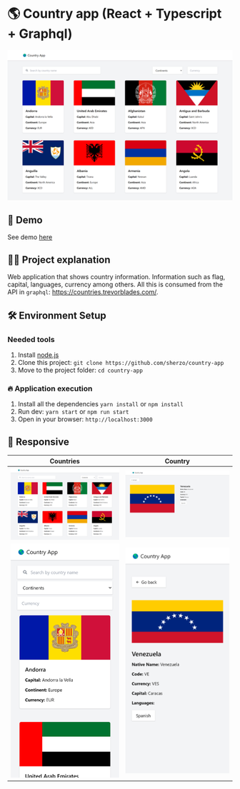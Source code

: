 # 🌎 Country app (React + Typescript + Graphql)

 [![Home country app desktop capture](./docs/img/home-desktop-capture.png)](https://country-app-tan.vercel.app)

## 🚀 Demo

See demo [here](https://country-app-tan.vercel.app/)

## 👩‍💻 Project explanation

Web application that shows country information. Information such as flag, capital, languages, currency among others. All this is consumed from the API in `graphql`: <https://countries.trevorblades.com/>.

## 🛠️ Environment Setup

### Needed tools

1. Install [node.js](https://nodejs.org/)
2. Clone this project: `git clone https://github.com/sherzo/country-app`
3. Move to the project folder: `cd country-app`

### 🔥 Application execution

1. Install all the dependencies `yarn install` or `npm install`
2. Run dev: `yarn start` or `npm run start`
3. Open in your browser: `http://localhost:3000`

## 🤳 Responsive

|  Countries | Country |
|    --      |    --   |
| ![Home country app desktop capture](./docs/img/home-desktop-capture.png) | ![Home country app desktop capture](./docs/img/country-desktop-capture.png) |
|![alt](./docs/img/home-mobile-capture.png) |![alt](./docs/img/country-mobile-capture.png) |
